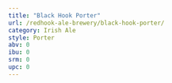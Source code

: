 ```yaml
---
title: "Black Hook Porter"
url: /redhook-ale-brewery/black-hook-porter/
category: Irish Ale
style: Porter
abv: 0
ibu: 0
srm: 0
upc: 0
---
```


